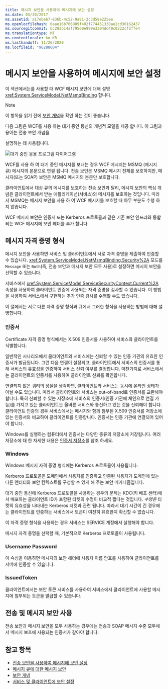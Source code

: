 ```yaml
---
title: 메시지 보안을 사용하여 메시지에 보안 설정
ms.date: 03/30/2017
ms.assetid: a17ebe67-836b-4c52-9a81-2c3d58e225ee
ms.openlocfilehash: 6aae16b766889f402f774451338ae2cd30162437
ms.sourcegitcommit: bc293b14af795e0e999e3304dd40c0222cf2ffe4
ms.translationtype: MT
ms.contentlocale: ko-KR
ms.lasthandoff: 11/26/2020
ms.locfileid: "96288604"
---
```

# <a name="securing-messages-using-message-security"></a>메시지 보안을 사용하여 메시지에 보안 설정

이 섹션에서는를 사용할 때 WCF 메시지 보안에 대해 설명 <xref:System.ServiceModel.NetMsmqBinding> 합니다.  
  
> [!NOTE]
> 이 항목을 읽기 전에 [보안 개념](security-concepts.md)을 확인 하는 것이 좋습니다.  
  
 다음 그림은 WCF를 사용 하는 대기 중인 통신의 개념적 모델을 제공 합니다. 이 그림과 용어는 전송 보안 개념을  
  
 설명하는 데 사용됩니다.  
  
 ![대기 중인 응용 프로그램 다이어그램](media/distributed-queue-figure.jpg "분산 큐 그림")  
  
 WCF를 사용 하 여 대기 중인 메시지를 보내는 경우 WCF 메시지는 MSMQ (메시지 큐) 메시지의 본문으로 연결 됩니다. 전송 보안은 MSMQ 메시지 전체를 보호하지만, 메시지(또는 SOAP) 보안은 MSMQ 메시지의 본문만 보호합니다.  
  
 클라이언트에서 대상 큐의 메시지를 보호하는 전송 보안과 달리, 메시지 보안의 핵심 개념은 클라이언트에서 받는 애플리케이션(서비스)의 메시지를 보호하는 것입니다. 따라서 MSMQ는 메시지 보안을 사용 하 여 WCF 메시지를 보호할 때 아무 부분도 수행 하지 않습니다.  
  
 WCF 메시지 보안은 인증서 또는 Kerberos 프로토콜과 같은 기존 보안 인프라와 통합 되는 WCF 메시지에 보안 헤더를 추가 합니다.  
  
## <a name="message-credential-type"></a>메시지 자격 증명 형식  

 메시지 보안을 사용하면 서비스 및 클라이언트에서 서로 자격 증명을 제출하여 인증할 수 있습니다. <xref:System.ServiceModel.NetMsmqBinding.Security%2A> 모드를 `Message` 또는 `Both`(즉, 전송 보안과 메시지 보안 모두 사용)로 설정하면 메시지 보안을 선택할 수 있습니다.  
  
 서비스에서 <xref:System.ServiceModel.ServiceSecurityContext.Current%2A> 속성을 사용하여 클라이언트 인증에 사용되는 자격 증명을 검사할 수 있습니다. 이 방법을 사용하여 서비스에서 구현하는 추가 인증 검사를 수행할 수도 있습니다.  
  
 이 절에서는 서로 다른 자격 증명 형식과 큐에서 그러한 형식을 사용하는 방법에 대해 설명합니다.  
  
### <a name="certificate"></a>인증서  

 Certificate 자격 증명 형식에서는 X.509 인증서를 사용하여 서비스와 클라이언트를 식별합니다.  
  
 일반적인 시나리오에서 클라이언트와 서비스에는 신뢰할 수 있는 인증 기관의 유효한 인증서가 발급됩니다. 그런 다음 연결이 설정되고, 클라이언트에서 서비스의 인증서를 통해 서비스의 유효성을 인증하여 서비스 신뢰 여부를 결정합니다. 마찬가지로 서비스에서는 클라이언트의 인증서를 사용하여 클라이언트 신뢰를 확인합니다.  
  
 연결되지 않은 쿼리의 성질을 생각하면, 클라이언트와 서비스는 동시에 온라인 상태가 아닐 수도 있습니다. 따라서 클라이언트와 서비스는 out-of-band로 인증서를 교환해야 합니다. 특히 신뢰할 수 있는 저장소에 서비스의 인증서(인증 기관에 체인으로 연결 가능)를 가지고 있는 클라이언트는 올바른 서비스와 통신하고 있는 것을 신뢰해야 합니다. 클라이언트 인증의 경우 서비스에서는 메시지와 함께 첨부된 X.509 인증서를 저장소에 있는 인증서와 비교하여 클라이언트를 인증합니다. 인증서는 인증 기관에 연결되어 있어야 합니다.  
  
 Windows를 실행하는 컴퓨터에서 인증서는 다양한 종류의 저장소에 저장됩니다. 여러 저장소에 대 한 자세한 내용은 [인증서 저장소](/previous-versions/windows/it-pro/windows-server-2003/cc757138(v=ws.10))를 참조 하세요.  
  
### <a name="windows"></a>Windows  

 Windows 메시지 자격 증명 형식에는 Kerberos 프로토콜이 사용됩니다.  
  
 Kerberos 프로토콜은 도메인에서 사용자를 인증하고 인증된 사용자가 도메인에 있는 다른 엔터티와 보안 컨텍스트를 구성할 수 있게 해 주는 보안 메커니즘입니다.  
  
 대기 중인 통신에 Kerberos 프로토콜을 사용하는 경우의 문제는 KDC(키 배포 센터)에서 배포하는 클라이언트 ID가 포함된 티켓의 수명이 비교적 짧다는 것입니다. *수명은* 티켓의 유효성을 나타내는 Kerberos 티켓과 관련 됩니다. 따라서 대기 시간이 긴 경우에는 클라이언트를 인증하는 서비스에서 토큰이 여전히 유효한지 확신할 수 없습니다.  
  
 이 자격 증명 형식을 사용하는 경우 서비스는 SERVICE 계정에서 실행해야 합니다.  
  
 메시지 자격 증명을 선택할 때, 기본적으로 Kerberos 프로토콜이 사용됩니다.
  
### <a name="username-password"></a>Username Password  

 이 속성을 이용하면 메시지의 보안 헤더에 사용자 이름 암호를 사용하여 클라이언트를 서버에 인증할 수 있습니다.  
  
### <a name="issuedtoken"></a>IssuedToken  

 클라이언트에서는 보안 토큰 서비스를 사용하여 서비스에서 클라이언트에 사용할 메시지에 첨부되는 토큰을 발급할 수 있습니다.  
  
## <a name="using-transport-and-message-security"></a>전송 및 메시지 보안 사용  

 전송 보안과 메시지 보안을 모두 사용하는 경우에는 전송과 SOAP 메시지 수준 모두에서 메시지 보호에 사용되는 인증서가 같아야 합니다.  
  
## <a name="see-also"></a>참고 항목

- [전송 보안을 사용하여 메시지에 보안 설정](securing-messages-using-transport-security.md)
- [메시지 큐에 대한 메시지 보안](../samples/message-security-over-message-queuing.md)
- [보안 개념](security-concepts.md)
- [서비스 및 클라이언트에 보안 설정](securing-services-and-clients.md)
